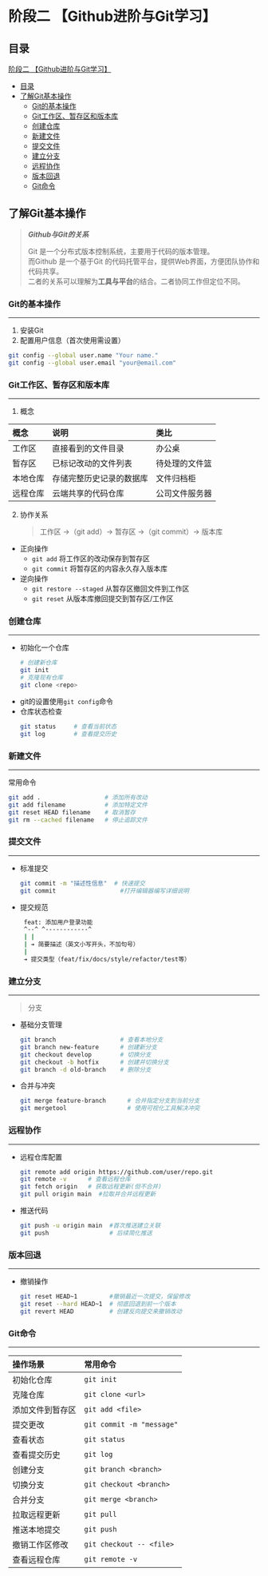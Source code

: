# 阶段二 【Github进阶与Git学习】
## 目录
[阶段二 【Github进阶与Git学习】](#阶段二-github进阶与git学习)
- [目录](#目录)
- [了解Git基本操作](#了解git基本操作)
  - [Git的基本操作](#git的基本操作)
  - [Git工作区、暂存区和版本库](#git工作区暂存区和版本库)
  - [创建仓库](#创建仓库)
  - [新建文件](#新建文件)
  - [提交文件](#提交文件)
  - [建立分支](#建立分支)
  - [远程协作](#远程协作)
  - [版本回退](#版本回退)
  - [Git命令](#git命令)
   
## 了解Git基本操作  

> ***Github与Git的关系***  
> 
> Git 是一个分布式版本控制系统，主要用于代码的版本管理。  
> 而Github 是一个基于Git 的代码托管平台，提供Web界面，方便团队协作和代码共享。  
> 二者的关系可以理解为**工具与平台**的结合。二者协同工作但定位不同。  
>

### Git的基本操作  
***
1. 安装Git 
2. 配置用户信息（首次使用需设置） 
``` bash 
git config --global user.name "Your name."  
git config --global user.email "your@email.com"  
```

### Git工作区、暂存区和版本库  
***

1. 概念  
   
| 概念 | 说明 | 类比 |
| :------- | :----------------------- | :------------- |
| 工作区 | 直接看到的文件目录 | 办公桌 |
| 暂存区 | 已标记改动的文件列表 | 待处理的文件篮 |
| 本地仓库 | 存储完整历史记录的数据库 | 文件归档柜 |
| 远程仓库 | 云端共享的代码仓库 | 公司文件服务器 | 

2. 协作关系  
   
   > 工作区 →（git add）→ 暂存区 →（git commit）→ 版本库  
>

   + 正向操作  
     + `git add` 将工作区的改动保存到暂存区
     + `git commit` 将暂存区的内容永久存入版本库
   + 逆向操作  
     + `git restore --staged` 从暂存区撤回文件到工作区  
     + `git reset` 从版本库撤回提交到暂存区/工作区  
   

### 创建仓库  
***
+ 初始化一个仓库
   ```bash
   # 创建新仓库
   git init 
   # 克隆现有仓库
   git clone <repo>  
   ```  
- git的设置使用`git config`命令
- 仓库状态检查
   ```bash
   git status     # 查看当前状态
   git log        # 查看提交历史
   ```
### 新建文件
***
常用命令  
```bash
git add .                  # 添加所有改动  
git add filename           # 添加特定文件  
git reset HEAD filename    # 取消暂存  
git rm --cached filename   # 停止追踪文件  
```

### 提交文件
***
+ 标准提交  
  ``` bash
  git commit -m "描述性信息"  # 快速提交
  git commit                  #打开编辑器编写详细说明
  ```

+ 提交规范  
  ```bash
   feat: 添加用户登录功能
   ^--^ ^------------^
   | |
   | ➔ 简要描述（英文小写开头，不加句号）
   |
   ➔ 提交类型（feat/fix/docs/style/refactor/test等）
   ```  
### 建立分支
   ***
   > 分支 

+ 基础分支管理  
  ``` bash
  git branch                  # 查看本地分支  
  git branch new-feature      # 创建新分支  
  git checkout develop        # 切换分支  
  git checkout -b hotfix      # 创建并切换分支  
  git branch -d old-branch    # 删除分支  
  ```  
+ 合并与冲突
   ``` bash
   git merge feature-branch      # 合并指定分支到当前分支  
   git mergetool                 # 使用可视化工具解决冲突  
   ```
### 远程协作  
***
+ 远程仓库配置  
  ```bash  
  git remote add origin https://github.com/user/repo.git
  git remote -v      # 查看远程仓库
  git fetch origin   # 获取远程更新(但不合并)
  git pull origin main  #拉取并合并远程更新
  ```
+ 推送代码  
  ```bash
  git push -u origin main  #首次推送建立关联
  git push                 # 后续简化推送  
  ```
  
### 版本回退
***
+ 撤销操作  
  ```bash
  git reset HEAD~1         #撤销最近一次提交，保留修改
  git reset --hard HEAD~1  # 彻底回退到前一个版本
  git revert HEAD          # 创建反向提交来撤销改动  
  ```

### Git命令  
***
| 操作场景 | 常用命令 |
| :--------------- | :------------------------ |
| 初始化仓库 | `git init` |
| 克隆仓库 | `git clone <url>` |
| 添加文件到暂存区 | `git add <file>` |
| 提交更改 | `git commit -m "message"` |
| 查看状态 | `git status` |
| 查看提交历史 | `git log` |
| 创建分支 | `git branch <branch>` |
| 切换分支 | `git checkout <branch>` |
| 合并分支 | `git merge <branch>` |
| 拉取远程更新 | `git pull` |
| 推送本地提交 | `git push` |
| 撤销工作区修改 | `git checkout -- <file>` |
| 查看远程仓库 | `git remote -v` |

  

   

   



